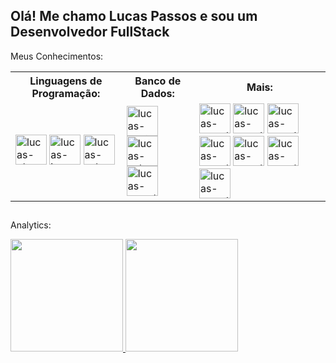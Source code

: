 ## Olá! Me chamo Lucas Passos e sou um Desenvolvedor FullStack

Meus Conhecimentos:
<table width="100%">
	<tr>
		<th>Linguagens de Programação:</th>
		<th>Banco de Dados:</th>
		<th>Mais:</th>
	</tr>
	<tr>
		<td>
			<img aling="center" width="50" height="48" alt="lucas-php" title="PHP" src="https://cdn.jsdelivr.net/gh/devicons/devicon/icons/php/php-original.svg" />
			<img aling="center" width="50" height="48" alt="lucas-javascript" title="JavaScript"src="https://cdn.jsdelivr.net/gh/devicons/devicon/icons/javascript/javascript-original.svg" />
			<img aling="center" width="50" height="48" alt="lucas-csharp" title="C#"src="https://cdn.jsdelivr.net/gh/devicons/devicon/icons/csharp/csharp-original.svg" />
		</td>
		<td>
			<img aling="center" width="50" height="48" alt="lucas-postgresql" title="PostgreSql" src="https://cdn.jsdelivr.net/gh/devicons/devicon/icons/postgresql/postgresql-plain.svg" />
			<img aling="center" width="50" height="48" alt="lucas-sqlserver" title="SQLServer" src="https://cdn.jsdelivr.net/gh/devicons/devicon/icons/microsoftsqlserver/microsoftsqlserver-plain.svg" />
			<img aling="center" width="50" height="48" alt="lucas-mysql" title="MySql"  src="https://cdn.jsdelivr.net/gh/devicons/devicon/icons/mysql/mysql-original.svg" />
		</td>
		<td>
			<img aling="center" width="50" height="48" alt="lucas-mysql" title="HTML5" src="https://cdn.jsdelivr.net/gh/devicons/devicon/icons/html5/html5-original.svg" />
			<img aling="center" width="50" height="48" alt="lucas-mysql" title="CSS3" src="https://cdn.jsdelivr.net/gh/devicons/devicon/icons/css3/css3-original.svg" />
			<img aling="center" width="50" height="48" alt="lucas-mysql" title="Bootstrap" src="https://cdn.jsdelivr.net/gh/devicons/devicon/icons/bootstrap/bootstrap-original.svg" />
			<img aling="center" width="50" height="48" alt="lucas-mysql" title="CodeIgniter" src="https://cdn.jsdelivr.net/gh/devicons/devicon/icons/codeigniter/codeigniter-plain.svg" />
			<img aling="center" width="50" height="48" alt="lucas-mysql" title="Symfony" src="https://cdn.jsdelivr.net/gh/devicons/devicon/icons/symfony/symfony-original.svg" />
			<img aling="center" width="50" height="48" alt="lucas-mysql" title="Laravel" src="https://cdn.jsdelivr.net/gh/devicons/devicon/icons/laravel/laravel-plain.svg" />
			<img aling="center" width="50" height="48" alt="lucas-mysql" title="Composer" src="https://cdn.jsdelivr.net/gh/devicons/devicon/icons/composer/composer-original.svg" />
		</td>
	</tr>
</table>

##

Analytics:
<div style="display: inline_block">
	<a href="https://github.com/LucasLm2">
		<img height="180em" src="https://github-readme-stats.vercel.app/api?username=LucasLm2&show_icons=true&theme=github_dark&include_all_commits=true&count_private=true"/>
		<img height="180em" src="https://github-readme-stats.vercel.app/api/top-langs/?username=LucasLm2&layout=compact&langs_count=7&theme=github_dark"/>
	</a>
</div>
